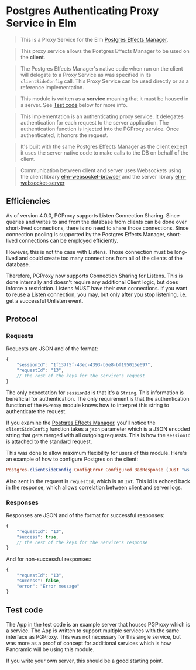 # Postgres Authenticating Proxy Service in Elm

> This is a Proxy Service for the Elm [Postgres Effects Manager](https://github.com/panosoft/elm-postgres).

> This proxy service allows the Postgres Effects Manager to be used on the **client**.

> The Postgres Effects Manager's native code when run on the client will delegate to a Proxy Service as was specified in its `clientSideConfig` call. This Proxy Service can be used directly or as a reference implementation.

> This module is written as a **service** meaning that it must be housed in a server. See [Test code](#test-code) below for more info.

> This implementation is an authenticating proxy service. It delegates authentication for each request to the server application. The authentication function is injected into the PGProxy service. Once authenticated, it honors the request.

> It's built with the same Postgres Effects Manager as the client except it uses the server native code to make calls to the DB on behalf of the client.

> Communication between client and server uses Websockets using the client library [elm-websocket-browser](https://github.com/panosoft/elm-websocket-browser) and the server library [elm-websocket-server](https://github.com/panosoft/elm-websocket-server)

## Efficiencies

As of version 4.0.0, PGProxy supports Listen Connection Sharing. Since queries and writes to and from the database from clients can be done over short-lived connections, there is no need to share those connections. Since connection pooling is supported by the Postgres Effects Manager, short-lived connections can be employed efficiently.

However, this is not the case with Listens. Those connection must be long-lived and could create too many connections from all of the clients of the database.

Therefore, PGProxy now supports Connection Sharing for Listens. This is done internally and doesn't require any additional Client logic, but does inforce a restriction. Listens MUST have their own connections. If you want to reuse a Listen connection, you may, but only after you stop listening, i.e. get a successful Unlisten event.

## Protocol

### Requests

Requests are JSON and of the format:

```js
{
	"sessionId": "1f137f5f-43ec-4393-b5e8-bf195015e697",
	"requestId": "13",
	// the rest of the keys for the Service's request
}
```

The only expectation for `sessionId` is that it's a `String`. This information is beneficial for authentication. The only requirement is that the authentication function of the `PGProxy` module knows how to interpret this string to authenticate the request.

If you examine the [Postgres Effects Manager](https://github.com/elm-postgres), you'll notice the `clientSideConfig` function takes a `json` parameter which is a JSON encoded string that gets merged with all outgoing requests. This is how the `sessionId` is attached to the standard request.

This was done to allow maximum flexibility for users of this module. Here's an example of how to configure Postgres on the client:

```elm
Postgres.clientSideConfig ConfigError Configured BadResponse (Just "ws://localhost:8080/pgproxy") (Just "{\"sessionId\": \"1f137f5f-43ec-4393-b5e8-bf195015e697\"}")
```

Also sent in the request is `requestId`, which is an `Int`. This id is echoed back in the response, which allows correlation between client and server logs.

### Responses

Responses are JSON and of the format for successful responses:

```js
{
	"requestId": "13",
	"success": true,
	// the rest of the keys for the Service's response
}
```

And for non-successful responses:

```js
{
	"requestId": "13",
	"success": false,
	"error": "Error message"
}
```

## Test code

The App in the test code is an example server that houses PGProxy which is a service. The App is written to support multiple services with the same interface as PGProxy. This was not necessary for this single service, but was more as a proof of concept for additional services which is how Panoramic will be using this module.

If you write your own server, this should be a good starting point.
